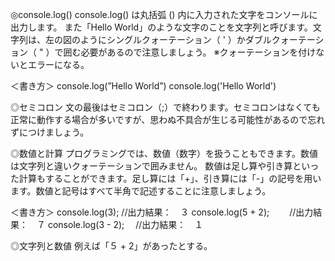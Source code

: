 ◎console.log()
console.log() は丸括弧 () 内に入力された文字をコンソールに出力します。
また「Hello World」のような文字のことを文字列と呼びます。文字列は、左の図のようにシングルクォーテーション（ ' ）かダブルクォーテーション（ " ）で囲む必要があるので注意しましょう。
※クォーテーションを付けないとエラーになる。

  ＜書き方＞
  console.log(”Hello World”)
  console.log('Hello World')

◎セミコロン
文の最後はセミコロン（;）で終わります。セミコロンはなくても正常に動作する場合が多いですが、思わぬ不具合が生じる可能性があるので忘れずにつけましょう。

◎数値と計算
プログラミングでは、数値（数字）を扱うこともできます。数値は文字列と違いクォーテーションで囲みません。
数値は足し算や引き算といった計算もすることができます。足し算には「+」、引き算には「-」の記号を用います。数値と記号はすべて半角で記述することに注意しましょう。

  ＜書き方＞
  console.log(3);
   //出力結果：　３
  console.log(5 + 2);
　　//出力結果：　７
  console.log(3 - 2);
  　//出力結果：　１
   
◎文字列と数値
例えば「５ + 2」があったとする。
